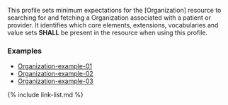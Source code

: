 This profile sets minimum expectations for the [Organization] resource to searching for and fetching a Organization associated with a patient or provider. It identifies which core elements, extensions, vocabularies and value sets **SHALL** be present in the resource when using this profile.

### Examples

- [Organization-example-01](Organization-example-01.html)
- [Organization-example-02](Organization-example-02.html)
- [Organization-example-03](Organization-example-03.html)

{% include link-list.md %}

